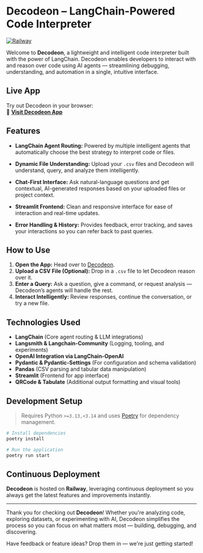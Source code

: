 # **Decodeon – LangChain-Powered Code Interpreter**

[![Railway](https://img.shields.io/badge/Hosted%20on-Railway-blue?logo=railway)](https://decodeon-production.up.railway.app/)

Welcome to **Decodeon**, a lightweight and intelligent code interpreter built with the power of LangChain. Decodeon enables developers to interact with and reason over code using AI agents — streamlining debugging, understanding, and automation in a single, intuitive interface.

## Live App

Try out Decodeon in your browser:  
🔗 [**Visit Decodeon App**](https://decodeon-production.up.railway.app/)

## Features

- **LangChain Agent Routing:** Powered by multiple intelligent agents that automatically choose the best strategy to interpret code or files.

- **Dynamic File Understanding:** Upload your `.csv` files and Decodeon will understand, query, and analyze them intelligently.

- **Chat-First Interface:** Ask natural-language questions and get contextual, AI-generated responses based on your uploaded files or project context.

- **Streamlit Frontend:** Clean and responsive interface for ease of interaction and real-time updates.

- **Error Handling & History:** Provides feedback, error tracking, and saves your interactions so you can refer back to past queries.

## How to Use

1. **Open the App:** Head over to [Decodeon](https://decodeon-production.up.railway.app/).
2. **Upload a CSV File (Optional):** Drop in a `.csv` file to let Decodeon reason over it.
3. **Enter a Query:** Ask a question, give a command, or request analysis — Decodeon’s agents will handle the rest.
4. **Interact Intelligently:** Review responses, continue the conversation, or try a new file.

## Technologies Used

- **LangChain** (Core agent routing & LLM integrations)
- **Langsmith & Langchain-Community** (Logging, tooling, and experiments)
- **OpenAI Integration via LangChain-OpenAI**
- **Pydantic & Pydantic-Settings** (For configuration and schema validation)
- **Pandas** (CSV parsing and tabular data manipulation)
- **Streamlit** (Frontend for app interface)
- **QRCode & Tabulate** (Additional output formatting and visual tools)

## Development Setup

> Requires Python `>=3.13,<3.14` and uses [Poetry](https://python-poetry.org/) for dependency management.

```bash
# Install dependencies
poetry install

# Run the application
poetry run start
```

## Continuous Deployment

**Decodeon** is hosted on **Railway**, leveraging continuous deployment so you always get the latest features and improvements instantly.

---

Thank you for checking out **Decodeon**! Whether you're analyzing code, exploring datasets, or experimenting with AI, Decodeon simplifies the process so you can focus on what matters most — building, debugging, and discovering.

Have feedback or feature ideas? Drop them in — we're just getting started!
